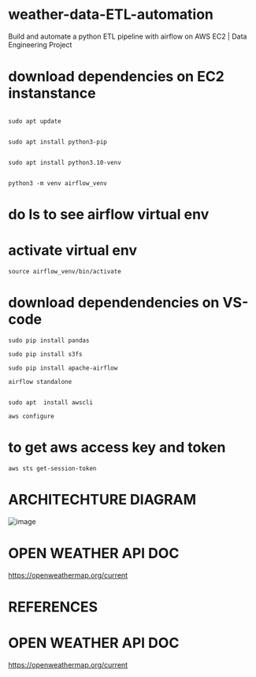 # weather-data-ETL-automation
Build and automate a python ETL pipeline with airflow on AWS EC2 | Data Engineering Project


# download dependencies on EC2 instanstance

```

sudo apt update

```

```

sudo apt install python3-pip

```

```

sudo apt install python3.10-venv

```

```

python3 -m venv airflow_venv

```

# do ls to see airflow virtual env
# activate virtual env

```
source airflow_venv/bin/activate

```

# download dependendencies on VS-code
```
sudo pip install pandas

```

```
sudo pip install s3fs
```

```
sudo pip install apache-airflow
```

```
airflow standalone

```

```

sudo apt  install awscli

```


```
aws configure

```
# to get aws access key and token

```
aws sts get-session-token

```



# ARCHITECHTURE DIAGRAM

![image](https://github.com/RiyaVashishtha/weather-data-ETL-automation/assets/63110762/234a1e52-7f9e-4e5d-979b-4b5a06c5713f)


# OPEN WEATHER API DOC
https://openweathermap.org/current

# REFERENCES
# OPEN WEATHER API DOC
https://openweathermap.org/current
